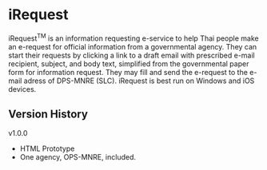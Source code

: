 # iRequest
iRequest<sup>TM</sup> is an information requesting e-service to help Thai people make an e-request for official information from a governmental agency. They can start their requests by clicking a link to a draft email with prescribed e-mail recipient, subject, and body text, simplified from the governmental paper form for information request. They may fill and send the e-request to the e-mail adress of DPS-MNRE (SLC). iRequest is best run on Windows and iOS devices.

## Version History
v1.0.0 
- HTML Prototype
- One agency, OPS-MNRE, included.
